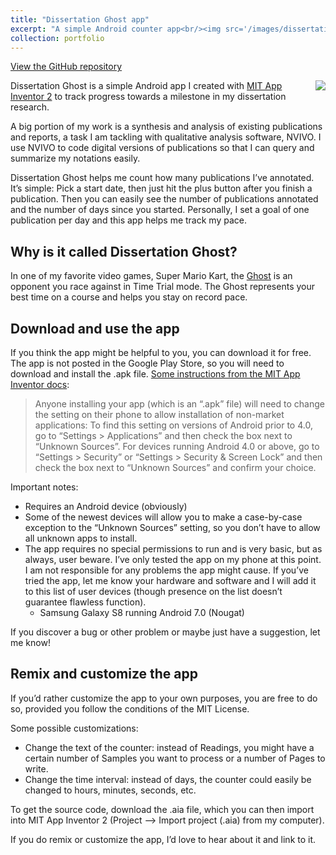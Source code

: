 ```yaml
---
title: "Dissertation Ghost app"
excerpt: "A simple Android counter app<br/><img src='/images/dissertation-ghost.png'>"
collection: portfolio
---
```


[View the GitHub repository](https://github.com/deppen8/dissertation-ghost)

<img align="right" src="diss-ghost-screen.png">Dissertation Ghost is a simple Android app I created with [MIT App Inventor 2](http://appinventor.mit.edu/explore/) to track progress towards a milestone in my dissertation research.

A big portion of my work is a synthesis and analysis of existing publications and reports, a task I am tackling with qualitative analysis software, NVIVO. I use NVIVO to code digital versions of publications so that I can query and summarize my notations easily.

Dissertation Ghost helps me count how many publications I’ve annotated. It’s simple: Pick a start date, then just hit the plus button after you finish a publication. Then you can easily see the number of publications annotated and the number of days since you started. Personally, I set a goal of one publication per day and this app helps me track my pace.

## Why is it called Dissertation Ghost?

In one of my favorite video games, Super Mario Kart, the [Ghost](https://www.mariowiki.com/Ghost_(Mario_Kart)) is an opponent you race against in Time Trial mode. The Ghost represents your best time on a course and helps you stay on record pace.

## Download and use the app

If you think the app might be helpful to you, you can download it for free. The app is not posted in the Google Play Store, so you will need to download and install the .apk file. [Some instructions from the MIT App Inventor docs](http://appinventor.mit.edu/explore/ai2/share.html):

> Anyone installing your app (which is an “.apk” file) will need to change the setting on their phone to allow installation of non-market applications:
> To find this setting on versions of Android prior to 4.0, go to “Settings > Applications” and then check the box next to “Unknown Sources”. For devices running Android 4.0 or above, go to “Settings > Security” or “Settings > Security & Screen Lock” and then check the box next to “Unknown Sources” and confirm your choice.

Important notes:
* Requires an Android device (obviously)
* Some of the newest devices will allow you to make a case-by-case exception to the “Unknown Sources” setting, so you don’t have to allow all unknown apps to install.
* The app requires no special permissions to run and is very basic, but as always, user beware. I’ve only tested the app on my phone at this point. I am not responsible for any problems the app might cause. If you’ve tried the app, let me know your hardware and software and I will add it to this list of user devices (though presence on the list doesn’t guarantee flawless function).
  * Samsung Galaxy S8 running Android 7.0 (Nougat)

If you discover a bug or other problem or maybe just have a suggestion, let me know!

## Remix and customize the app

If you’d rather customize the app to your own purposes, you are free to do so, provided you follow the conditions of the MIT License.

Some possible customizations:
* Change the text of the counter: instead of Readings, you might have a certain number of Samples you want to process or a number of Pages to write.
* Change the time interval: instead of days, the counter could easily be changed to hours, minutes, seconds, etc.

To get the source code, download the .aia file, which you can then import into MIT App Inventor 2 (Project –> Import project (.aia) from my computer).

If you do remix or customize the app, I’d love to hear about it and link to it.